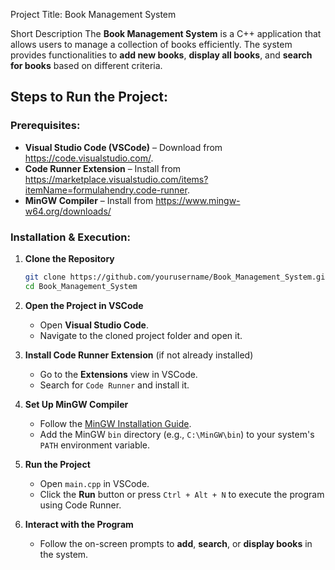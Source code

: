 Project Title: Book Management System

Short Description
The **Book Management System** is a C++ application that allows users to manage a collection of books efficiently. The system provides functionalities to **add new books**, **display all books**, and **search for books** based on different criteria.

## **Steps to Run the Project:**  

### **Prerequisites:**  
- **Visual Studio Code (VSCode)** – Download from https://code.visualstudio.com/.  
- **Code Runner Extension** – Install from https://marketplace.visualstudio.com/items?itemName=formulahendry.code-runner.  
- **MinGW Compiler** – Install from https://www.mingw-w64.org/downloads/  

### **Installation & Execution:**  
1. **Clone the Repository**  
   ```bash
   git clone https://github.com/yourusername/Book_Management_System.git
   cd Book_Management_System
   ```

2. **Open the Project in VSCode**  
   - Open **Visual Studio Code**.  
   - Navigate to the cloned project folder and open it.  

3. **Install Code Runner Extension** (if not already installed)  
   - Go to the **Extensions** view in VSCode.  
   - Search for `Code Runner` and install it.  

4. **Set Up MinGW Compiler**  
   - Follow the [MinGW Installation Guide](https://www.mingw-w64.org/downloads/).  
   - Add the MinGW `bin` directory (e.g., `C:\MinGW\bin`) to your system's `PATH` environment variable.  

5. **Run the Project**  
   - Open `main.cpp` in VSCode.  
   - Click the **Run** button or press `Ctrl + Alt + N` to execute the program using Code Runner.  

6. **Interact with the Program**  
   - Follow the on-screen prompts to **add**, **search**, or **display books** in the system.  
